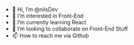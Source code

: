 - 👋 Hi, I’m @nilsDev
- 👀 I’m interested in Front-End
- 🌱 I’m currently learning React
- 💞️ I’m looking to collaborate on Front-End Stuff
- 📫 How to reach me via Github

<!---
nilsDev/nilsDev is a ✨ special ✨ repository because its `README.md` (this file) appears on your GitHub profile.
You can click the Preview link to take a look at your changes.
--->
